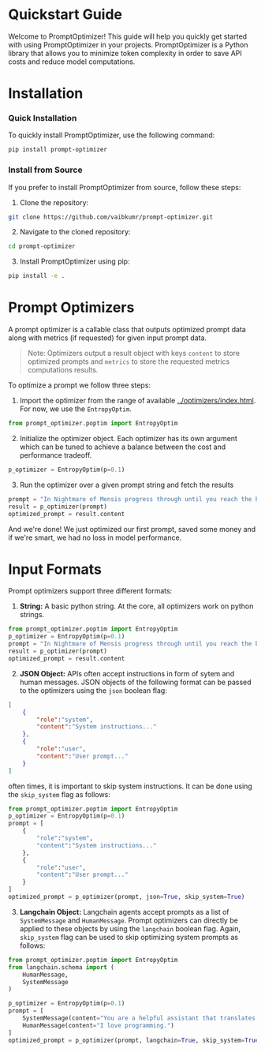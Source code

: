 # Quickstart Guide

Welcome to PromptOptimizer! This guide will help you quickly get started with using PromptOptimizer in your projects. PromptOptimizer is a Python library that allows you to minimize token complexity in order to save API costs and reduce model computations.

# Installation
### Quick Installation

To quickly install PromptOptimizer, use the following command:
```bash
pip install prompt-optimizer
```

### Install from Source
If you prefer to install PromptOptimizer from source, follow these steps:

1. Clone the repository:
```bash
git clone https://github.com/vaibkumr/prompt-optimizer.git
```
2. Navigate to the cloned repository:
```bash
cd prompt-optimizer
```
3. Install PromptOptimizer using pip:
```bash
pip install -e .
```

# Prompt Optimizers
A prompt optimizer is a callable class that outputs optimized prompt data along with metrics (if requested) for given input prompt data. 

> Note: Optimizers output a result object with keys `content` to store optimized prompts and `metrics` to store the requested metrics computations results.

To optimize a prompt we follow three steps:
1. Import the optimizer from the range of available [../optimizers/index.html](optimizers). For now, we use the `EntropyOptim`.

```python
from prompt_optimizer.poptim import EntropyOptim
```
2. Initialize the optimizer object. Each optimizer has its own argument which can be tuned to achieve a balance between the cost and performance tradeoff. 

```python
p_optimizer = EntropyOptim(p=0.1)
```

3. Run the optimizer over a given prompt string and fetch the results
```python
prompt = "In Nightmare of Mensis progress through until you reach the boss room."
result = p_optimizer(prompt)
optimized_prompt = result.content
```

And we're done! We just optimized our first prompt, saved some money and if we're smart, we had no loss in model performance.

# Input Formats
Prompt optimizers support three different formats:
1. **String:** A basic python string. At the core, all optimizers work on python strings.

```python
from prompt_optimizer.poptim import EntropyOptim
p_optimizer = EntropyOptim(p=0.1)
prompt = "In Nightmare of Mensis progress through until you reach the boss room."
result = p_optimizer(prompt)
optimized_prompt = result.content
```

2. **JSON Object:** APIs often accept instructions in form of sytem and human messages. JSON objects of the following format can be passed to the optimizers using the `json` boolean flag:
```json
[
    {
        "role":"system",
        "content":"System instructions..."
    },
    {
        "role":"user",
        "content":"User prompt..."
    }
]
```
often times, it is important to skip system instructions. It can be done using the `skip_system` flag as follows:

```python
from prompt_optimizer.poptim import EntropyOptim
p_optimizer = EntropyOptim(p=0.1)
prompt = [
    {
        "role":"system",
        "content":"System instructions..."
    },
    {
        "role":"user",
        "content":"User prompt..."
    }
]
optimized_prompt = p_optimizer(prompt, json=True, skip_system=True)
```

3. **Langchain Object:** Langchain agents accept prompts as a list of `SystemMessage` and `HumanMessage`. Prompt optimizers can directly be applied to these objects by using the `langchain` boolean flag. Again, `skip_system` flag can be used to skip optimizing system prompts as follows:

```python
from prompt_optimizer.poptim import EntropyOptim
from langchain.schema import (
    HumanMessage,
    SystemMessage
)

p_optimizer = EntropyOptim(p=0.1)
prompt = [
    SystemMessage(content="You are a helpful assistant that translates English to French."),
    HumanMessage(content="I love programming.")
]
optimized_prompt = p_optimizer(prompt, langchain=True, skip_system=True)
```
